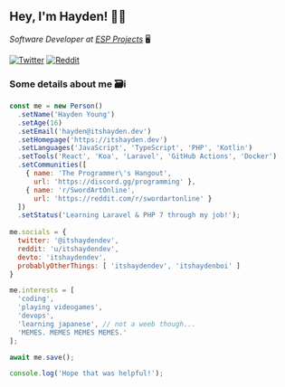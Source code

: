 ## Hey, I'm Hayden! 👨‍💻

<p><em>Software Developer at <a href="https://espprojects.co.uk">ESP Projects</a></em> 🖥</p>

[![Twitter](https://img.shields.io/twitter/follow/itshaydendev?label=follow&style=social)](https://twitter.com/itshaydendev)
[![Reddit](https://img.shields.io/reddit/user-karma/combined/haydennyyy?label=karma&style=social)](https://reddit.com/u/haydennyyy)

### Some details about me 🗃ℹ️

```js
const me = new Person()
  .setName('Hayden Young')
  .setAge(16)
  .setEmail('hayden@itshayden.dev')
  .setHomepage('https://itshayden.dev')
  .setLanguages('JavaScript', 'TypeScript', 'PHP', 'Kotlin')
  .setTools('React', 'Koa', 'Laravel', 'GitHub Actions', 'Docker')
  .setCommunities([
    { name: 'The Programmer\'s Hangout',
      url: 'https://discord.gg/programming' },
    { name: 'r/SwordArtOnline',
      url: 'https://reddit.com/r/swordartonline' }
  ])
  .setStatus('Learning Laravel & PHP 7 through my job!');
  
me.socials = {
  twitter: '@itshaydendev',
  reddit: 'u/itshaydendev',
  devto: 'itshaydendev',
  probablyOtherThings: [ 'itshaydendev', 'itshaydenboi' ]
}

me.interests = [
  'coding',
  'playing videogames',
  'devops',
  'learning japanese', // not a weeb though...
  'MEMES. MEMES MEMES MEMES.'
];

await me.save();

console.log('Hope that was helpful!');
```

